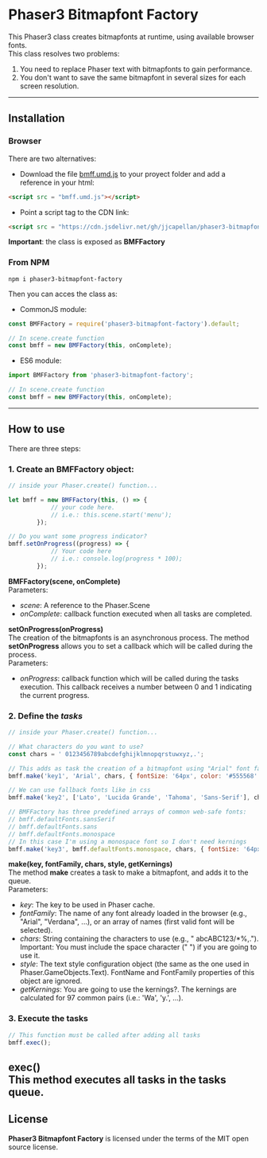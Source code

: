 # Phaser3 Bitmapfont Factory
This Phaser3 class creates bitmapfonts at runtime, using available browser fonts.  
This class resolves two problems:
1) You need to replace Phaser text with bitmapfonts to gain performance.
2) You don't want to save the same bitmapfont in several sizes for each screen resolution.

---
## Installation
### Browser
There are two alternatives:
* Download the file [bmff.umd.js](https://cdn.jsdelivr.net/gh/jjcapellan/phaser3-bitmapfont-factory@1.0.0/dist/bmff.umd.js) to your proyect folder and add a reference in your html:
```html
<script src = "bmff.umd.js"></script>
```  
* Point a script tag to the CDN link:
```html
<script src = "https://cdn.jsdelivr.net/gh/jjcapellan/phaser3-bitmapfont-factory@1.0.0/dist/scrollcam.umd.js"></script>
```  
**Important**: the class is exposed as **BMFFactory**
### From NPM
```
npm i phaser3-bitmapfont-factory
```
Then you can acces the class as:
* CommonJS module:
```javascript
const BMFFactory = require('phaser3-bitmapfont-factory').default;

// In scene.create function
const bmff = new BMFFactory(this, onComplete);
```
* ES6 module:
```javascript
import BMFFactory from 'phaser3-bitmapfont-factory';

// In scene.create function
const bmff = new BMFFactory(this, onComplete);
```
---
## How to use
There are three steps:
### 1. Create an BMFFactory object:
```javascript
// inside your Phaser.create() function...

let bmff = new BMFFactory(this, () => {
            // your code here. 
            // i.e.: this.scene.start('menu');
        });

// Do you want some progress indicator?
bmff.setOnProgress((progress) => {
            // Your code here
            // i.e.: console.log(progress * 100);
        });
```
**BMFFactory(scene, onComplete)**  
Parameters:
* *scene*: A reference to the Phaser.Scene
* *onComplete*: callback function executed when all tasks are completed.

**setOnProgress(onProgress)**  
The creation of the bitmapfonts is an asynchronous process. The method **setOnProgress** allows you to
set a callback which will be called during the process.   
Parameters:
* *onProgress*: callback function which will be called during the tasks execution. This callback receives a number between 0 and 1 indicating the current progress. 

### 2. Define the *tasks*
```javascript
// inside your Phaser.create() function...

// What characters do you want to use?
const chars = ' 0123456789abcdefghijklmnopqrstuwxyz,.';

// This adds as task the creation of a bitmapfont using "Arial" font family and calculating its kernings
bmff.make('key1', 'Arial', chars, { fontSize: '64px', color: '#555568' }, true);

// We can use fallback fonts like in css
bmff.make('key2', ['Lato', 'Lucida Grande', 'Tahoma', 'Sans-Serif'], chars, { fontSize: '64px', color: '#555568' }, true);

// BMFFactory has three predefined arrays of common web-safe fonts:
// bmff.defaultFonts.sansSerif
// bmff.defaultFonts.sans
// bmff.defaultFonts.monospace
// In this case I'm using a monospace font so I don't need kernings
bmff.make('key3', bmff.defaultFonts.monospace, chars, { fontSize: '64px', color: '#555568' }, false);
```
**make(key, fontFamily, chars, style, getKernings)**  
The method **make** creates a task to make a bitmapfont, and adds it to the queue.  
Parameters:
* *key*: The key to be used in Phaser cache.
* *fontFamily*: The name of any font already loaded in the browser (e.g., "Arial", "Verdana", ...), or an array of names (first valid font will be selected).
* *chars*: String containing the characters to use (e.g., " abcABC123/*%,."). Important: You must include the space character (" ") if you are going to use it.
* *style*: The text style configuration object (the same as the one used in Phaser.GameObjects.Text). FontName and FontFamily properties of this object are ignored.
* *getKernings*: You are going to use the kernings?. The kernings are calculated for 97 common pairs (i.e.: 'Wa', 'y.', ...).

### 3. Execute the tasks
```javascript
// This function must be called after adding all tasks
bmff.exec();
```
**exec()**  
This method executes all tasks in the tasks queue.
---
## License
**Phaser3 Bitmapfont Factory** is licensed under the terms of the MIT open source license.

